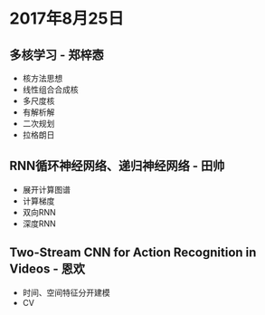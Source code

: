 # 2017年8月25日

## 多核学习 - 郑梓悫
* 核方法思想
* 线性组合合成核
* 多尺度核
* 有解析解
* 二次规划
* 拉格朗日

## RNN循环神经网络、递归神经网络 - 田帅
* 展开计算图谱
* 计算梯度
* 双向RNN
* 深度RNN

## Two-Stream CNN for Action Recognition in Videos - 恩欢
* 时间、空间特征分开建模
* CV

